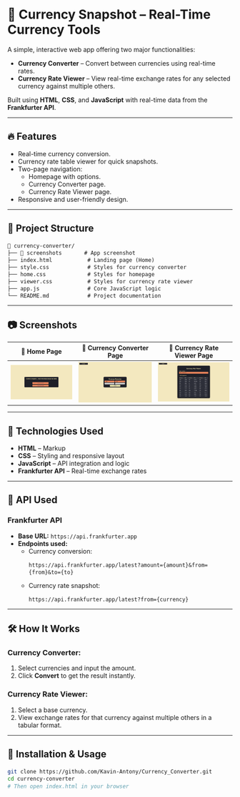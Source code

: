 # 💱 Currency Snapshot – Real-Time Currency Tools

A simple, interactive web app offering two major functionalities:
- **Currency Converter** – Convert between currencies using real-time rates.
- **Currency Rate Viewer** – View real-time exchange rates for any selected currency against multiple others.

Built using **HTML**, **CSS**, and **JavaScript** with real-time data from the **Frankfurter API**.

---

## 🔥 Features
- Real-time currency conversion.
- Currency rate table viewer for quick snapshots.
- Two-page navigation:
  - Homepage with options.
  - Currency Converter page.
  - Currency Rate Viewer page.
- Responsive and user-friendly design.

---

## 📂 Project Structure
```
📁 currency-converter/
├── 📁 screenshots       # App screenshot
├── index.html           # Landing page (Home)
├── style.css            # Styles for currency converter
├── home.css             # Styles for homepage
├── viewer.css           # Styles for currency rate viewer
├── app.js               # Core JavaScript logic
└── README.md            # Project documentation
```
---

## 📷 Screenshots

| 🔸 Home Page | 🔸 Currency Converter Page | 🔸 Currency Rate Viewer Page |
|------------|-------------|-----------|
| ![Home Page](./screenshots/home.png) | ![Currency Converter](./screenshots/converter.png) | ![Currency Rate Viewer](./screenshots/viewer.png) |

---

## 🚀 Technologies Used
- **HTML** – Markup
- **CSS** – Styling and responsive layout
- **JavaScript** – API integration and logic
- **Frankfurter API** – Real-time exchange rates

---

## 📌 API Used

### Frankfurter API
- **Base URL:** `https://api.frankfurter.app`
- **Endpoints used:**
  - Currency conversion:  
    ```
    https://api.frankfurter.app/latest?amount={amount}&from={from}&to={to}
    ```
  - Currency rate snapshot:  
    ```
    https://api.frankfurter.app/latest?from={currency}
    ```

---

## 🛠 How It Works

### Currency Converter:
1. Select currencies and input the amount.
2. Click **Convert** to get the result instantly.

### Currency Rate Viewer:
1. Select a base currency.
2. View exchange rates for that currency against multiple others in a tabular format.

---

## 🧪 Installation & Usage

```bash
git clone https://github.com/Kavin-Antony/Currency_Converter.git
cd currency-converter
# Then open index.html in your browser
```

